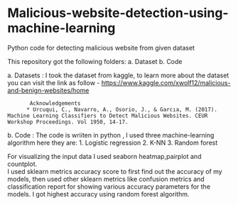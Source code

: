 # Malicious-website-detection-using-machine-learning
Python code for detecting malicious website from given dataset



This repository got the following folders: 
  a.  Dataset
  b.  Code

a.   Datasets : I took the dataset from kaggle, to learn more about the dataset you can visit the link as follow - 
            https://www.kaggle.com/xwolf12/malicious-and-benign-websites/home
            
           Acknowledgements
          * Urcuqui, C., Navarro, A., Osorio, J., & Garcıa, M. (2017). Machine Learning Classifiers to Detect Malicious Websites. CEUR Workshop Proceedings. Vol 1950, 14-17.
          
 
b.    Code : The code is wriiten in python , I used three machine-learning algorithm here they are:
                                                          1. Logistic regression
                                                          2. K-NN
                                                          3. Random forest
                                                          
  For visualizing the input data I used seaborn heatmap,pairplot and countplot.                                                        
  I used sklearn metrics accuracy score to first find out the accuracy of my models, then used other
  sklearn metrics like confusion metrics and classification report for showing various accuracy 
  parameters for the models. I got highest accuracy using random forest algorithm.
